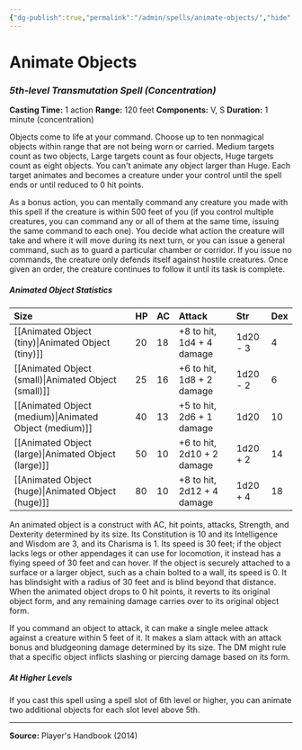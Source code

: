 ```yaml
---
{"dg-publish":true,"permalink":"/admin/spells/animate-objects/","hide":true,"updated":"2025-08-05T19:49:54.331+01:00"}
---
```


# Animate Objects
### *5th-level Transmutation Spell* *(Concentration)*
**Casting Time:** 1 action
**Range:** 120 feet
**Components:** V, S
**Duration:** 1 minute (concentration)

Objects come to life at your command. Choose up to ten nonmagical objects within range that are not being worn or carried. Medium targets count as two objects, Large targets count as four objects, Huge targets count as eight objects. You can't animate any object larger than Huge. Each target animates and becomes a creature under your control until the spell ends or until reduced to 0 hit points.

As a bonus action, you can mentally command any creature you made with this spell if the creature is within 500 feet of you (if you control multiple creatures, you can command any or all of them at the same time, issuing the same command to each one). You decide what action the creature will take and where it will move during its next turn, or you can issue a general command, such as to guard a particular chamber or corridor. If you issue no commands, the creature only defends itself against hostile creatures. Once given an order, the creature continues to follow it until its task is complete.

##### Animated Object Statistics
| Size | HP | AC | Attack | Str | Dex |
| :-- | :-- | :-- | :-- | :-- | :-- |
| [[Animated Object (tiny)\|Animated Object (tiny)]] | 20 | 18 | +8 to hit, 1d4 + 4 damage | 1d20 - 3|4 | 1d20 + 4|18 |
| [[Animated Object (small)\|Animated Object (small)]] | 25 | 16 | +6 to hit, 1d8 + 2 damage | 1d20 - 2|6 | 1d20 + 2|14 |
| [[Animated Object (medium)\|Animated Object (medium)]] | 40 | 13 | +5 to hit, 2d6 + 1 damage | 1d20|10 | 1d20 + 1|12 |
| [[Animated Object (large)\|Animated Object (large)]] | 50 | 10 | +6 to hit, 2d10 + 2 damage | 1d20 + 2|14 | 1d20|10 |
| [[Animated Object (huge)\|Animated Object (huge)]] | 80 | 10 | +8 to hit, 2d12 + 4 damage | 1d20 + 4|18 | 1d20 - 3|6 |

An animated object is a construct with AC, hit points, attacks, Strength, and Dexterity determined by its size. Its Constitution is 10 and its Intelligence and Wisdom are 3, and its Charisma is 1. Its speed is 30 feet; if the object lacks legs or other appendages it can use for locomotion, it instead has a flying speed of 30 feet and can hover. If the object is securely attached to a surface or a larger object, such as a chain bolted to a wall, its speed is 0. It has blindsight with a radius of 30 feet and is blind beyond that distance. When the animated object drops to 0 hit points, it reverts to its original object form, and any remaining damage carries over to its original object form.

If you command an object to attack, it can make a single melee attack against a creature within 5 feet of it. It makes a slam attack with an attack bonus and bludgeoning damage determined by its size. The DM might rule that a specific object inflicts slashing or piercing damage based on its form.

##### At Higher Levels
If you cast this spell using a spell slot of 6th level or higher, you can animate two additional objects for each slot level above 5th.

---
**Source:** Player's Handbook (2014)